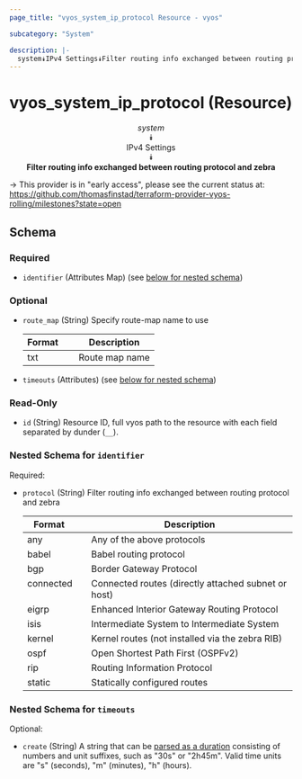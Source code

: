 ```yaml
---
page_title: "vyos_system_ip_protocol Resource - vyos"

subcategory: "System"

description: |- 
  system⯯IPv4 Settings⯯Filter routing info exchanged between routing protocol and zebra
---
```


# vyos_system_ip_protocol (Resource)
<center>

*system*  
⯯  
IPv4 Settings  
⯯  
**Filter routing info exchanged between routing protocol and zebra**


</center>

-> This provider is in "early access", please see the current status at: https://github.com/thomasfinstad/terraform-provider-vyos-rolling/milestones?state=open

## Schema

### Required

- `identifier` (Attributes Map) (see [below for nested schema](#nestedatt--identifier))

### Optional

- `route_map` (String) Specify route-map name to use

    |Format  &emsp;|Description     |
    |----------|------------------|
    |txt     &emsp;|Route map name  |
- `timeouts` (Attributes) (see [below for nested schema](#nestedatt--timeouts))

### Read-Only

- `id` (String) Resource ID, full vyos path to the resource with each field separated by dunder (`__`).

<a id="nestedatt--identifier"></a>
### Nested Schema for `identifier`

Required:

- `protocol` (String) Filter routing info exchanged between routing protocol and zebra

    |Format     &emsp;|Description                                          |
    |-------------|-------------------------------------------------------|
    |any        &emsp;|Any of the above protocols                           |
    |babel      &emsp;|Babel routing protocol                               |
    |bgp        &emsp;|Border Gateway Protocol                              |
    |connected  &emsp;|Connected routes (directly attached subnet or host)  |
    |eigrp      &emsp;|Enhanced Interior Gateway Routing Protocol           |
    |isis       &emsp;|Intermediate System to Intermediate System           |
    |kernel     &emsp;|Kernel routes (not installed via the zebra RIB)      |
    |ospf       &emsp;|Open Shortest Path First (OSPFv2)                    |
    |rip        &emsp;|Routing Information Protocol                         |
    |static     &emsp;|Statically configured routes                         |


<a id="nestedatt--timeouts"></a>
### Nested Schema for `timeouts`

Optional:

- `create` (String) A string that can be [parsed as a duration](https://pkg.go.dev/time#ParseDuration) consisting of numbers and unit suffixes, such as &#34;30s&#34; or &#34;2h45m&#34;. Valid time units are &#34;s&#34; (seconds), &#34;m&#34; (minutes), &#34;h&#34; (hours).  
